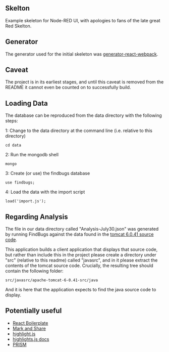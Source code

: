 ## Skelton

Example skeleton for Node-RED UI, with apologies to fans of the late great Red Skelton.

## Generator

The generator used for the initial skeleton was [generator-react-webpack](https://github.com/newtriks/generator-react-webpack).

## Caveat

The project is in its earliest stages, and until this caveat is removed from the README it cannot even be counted on to successfully build.

## Loading Data

The database can be reproduced from the data directory with the following steps:

1: Change to the data directory at the command line (i.e. relative to this directory)

    cd data

2: Run the mongodb shell

    mongo

3: Create (or use) the findbugs database

    use findbugs;

4: Load the data with the import script

    load('import.js');

## Regarding Analysis

The file in our data directory called "Analysis-July30.json" was generated by running FindBugs against the
data found in the [tomcat 6.0.41 source code](https://archive.apache.org/dist/tomcat/tomcat-6/v6.0.41/src/apache-tomcat-6.0.41-src.tar.gz).

This application builds a client application that displays that source code, but rather than include this in the project
please create a directory under "src" (relative to this readme) called "javasrc", and in it please extract the contents
of the tomcat source code. Crucially, the resulting tree should contain the following folder:

    src/javasrc/apache-tomcat-6-0.41-src/java

And it is here that the application expects to find the java source code to display.

## Potentially useful

* [React Boilerplate](https://github.com/mbrio/react-boilerplate)
* [Mark and Share](https://github.com/SmartTeleMax/MaSha)
* [highlight.js](https://highlightjs.org/)
* [highlights.js docs](http://highlightjs.readthedocs.org/en/latest/)
* [PRISM](http://prismjs.com/index.html)

